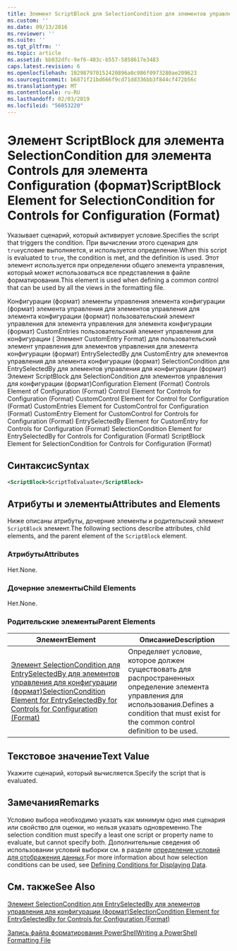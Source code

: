 ```yaml
---
title: Элемент ScriptBlock для SelectionCondition для элементов управления для конфигурации (формат) | Документация Майкрософт
ms.custom: ''
ms.date: 09/13/2016
ms.reviewer: ''
ms.suite: ''
ms.tgt_pltfrm: ''
ms.topic: article
ms.assetid: bb032dfc-9ef6-403c-b557-5858617e3483
caps.latest.revision: 6
ms.openlocfilehash: 102987970152420896a0c986f0973280ae209623
ms.sourcegitcommit: b6871f21bd666f9cd71dd336bb3f844cf472b56c
ms.translationtype: MT
ms.contentlocale: ru-RU
ms.lasthandoff: 02/03/2019
ms.locfileid: "56853220"
---
```

# <a name="scriptblock-element-for-selectioncondition-for-controls-for-configuration-format"></a><span data-ttu-id="6b6b7-102">Элемент ScriptBlock для элемента SelectionCondition для элемента Controls для элемента Configuration (формат)</span><span class="sxs-lookup"><span data-stu-id="6b6b7-102">ScriptBlock Element for SelectionCondition for Controls for Configuration (Format)</span></span>

<span data-ttu-id="6b6b7-103">Указывает сценарий, который активирует условие.</span><span class="sxs-lookup"><span data-stu-id="6b6b7-103">Specifies the script that triggers the condition.</span></span> <span data-ttu-id="6b6b7-104">При вычислении этого сценария для `true`условие выполняется, и используется определение.</span><span class="sxs-lookup"><span data-stu-id="6b6b7-104">When this script is evaluated to `true`, the condition is met, and the definition is used.</span></span> <span data-ttu-id="6b6b7-105">Этот элемент используется при определении общего элемента управления, который может использоваться все представления в файле форматирования.</span><span class="sxs-lookup"><span data-stu-id="6b6b7-105">This element is used when defining a common control that can be used by all the views in the formatting file.</span></span>

<span data-ttu-id="6b6b7-106">Конфигурации (формат) элементы управления элемента конфигурации (формат) элемента управления для элементов управления для элемента конфигурации (формат) пользовательский элемент управления для элемента управления для элемента конфигурации (формат) CustomEntries пользовательский элемент управления для конфигурации ( Элемент CustomEntry Format) для пользовательский элемент управления для элементов управления для элемента конфигурации (формат) EntrySelectedBy для CustomEntry для элементов управления для элемента конфигурации (формат) SelectionCondition для EntrySelectedBy для элементов управления для конфигурации (формат) Элемент ScriptBlock для SelectionCondition для элементов управления для конфигурации (формат)</span><span class="sxs-lookup"><span data-stu-id="6b6b7-106">Configuration Element (Format) Controls Element of Configuration (Format) Control Element for Controls for Configuration (Format) CustomControl Element for Control for Configuration (Format) CustomEntries Element for CustomControl for Configuration (Format) CustomEntry Element for CustomControl for Controls for Configuration (Format) EntrySelectedBy Element for CustomEntry for Controls for Configuration (Format) SelectionCondition Element for EntrySelectedBy for Controls for Configuration (Format) ScriptBlock Element for SelectionCondition for Controls for Configuration (Format)</span></span>

## <a name="syntax"></a><span data-ttu-id="6b6b7-107">Синтаксис</span><span class="sxs-lookup"><span data-stu-id="6b6b7-107">Syntax</span></span>

```xml
<ScriptBlock>ScriptToEvaluate</ScriptBlock>
```

## <a name="attributes-and-elements"></a><span data-ttu-id="6b6b7-108">Атрибуты и элементы</span><span class="sxs-lookup"><span data-stu-id="6b6b7-108">Attributes and Elements</span></span>

<span data-ttu-id="6b6b7-109">Ниже описаны атрибуты, дочерние элементы и родительский элемент `ScriptBlock` элемент.</span><span class="sxs-lookup"><span data-stu-id="6b6b7-109">The following sections describe attributes, child elements, and the parent element of the `ScriptBlock` element.</span></span>

### <a name="attributes"></a><span data-ttu-id="6b6b7-110">Атрибуты</span><span class="sxs-lookup"><span data-stu-id="6b6b7-110">Attributes</span></span>

<span data-ttu-id="6b6b7-111">Нет.</span><span class="sxs-lookup"><span data-stu-id="6b6b7-111">None.</span></span>

### <a name="child-elements"></a><span data-ttu-id="6b6b7-112">Дочерние элементы</span><span class="sxs-lookup"><span data-stu-id="6b6b7-112">Child Elements</span></span>

<span data-ttu-id="6b6b7-113">Нет.</span><span class="sxs-lookup"><span data-stu-id="6b6b7-113">None.</span></span>

### <a name="parent-elements"></a><span data-ttu-id="6b6b7-114">Родительские элементы</span><span class="sxs-lookup"><span data-stu-id="6b6b7-114">Parent Elements</span></span>

|<span data-ttu-id="6b6b7-115">Элемент</span><span class="sxs-lookup"><span data-stu-id="6b6b7-115">Element</span></span>|<span data-ttu-id="6b6b7-116">Описание</span><span class="sxs-lookup"><span data-stu-id="6b6b7-116">Description</span></span>|
|-------------|-----------------|
|[<span data-ttu-id="6b6b7-117">Элемент SelectionCondition для EntrySelectedBy для элементов управления для конфигурации (формат)</span><span class="sxs-lookup"><span data-stu-id="6b6b7-117">SelectionCondition Element for EntrySelectedBy for Controls for Configuration (Format)</span></span>](./selectioncondition-element-for-entryselectedby-for-controls-for-configuration-format.md)|<span data-ttu-id="6b6b7-118">Определяет условие, которое должен существовать для распространенных определение элемента управления для использования.</span><span class="sxs-lookup"><span data-stu-id="6b6b7-118">Defines a condition that must exist for the common control definition to be used.</span></span>|

## <a name="text-value"></a><span data-ttu-id="6b6b7-119">Текстовое значение</span><span class="sxs-lookup"><span data-stu-id="6b6b7-119">Text Value</span></span>

<span data-ttu-id="6b6b7-120">Укажите сценарий, который вычисляется.</span><span class="sxs-lookup"><span data-stu-id="6b6b7-120">Specify the script that is evaluated.</span></span>

## <a name="remarks"></a><span data-ttu-id="6b6b7-121">Замечания</span><span class="sxs-lookup"><span data-stu-id="6b6b7-121">Remarks</span></span>

<span data-ttu-id="6b6b7-122">Условию выбора необходимо указать как минимум одно имя сценария или свойство для оценки, но нельзя указать одновременно.</span><span class="sxs-lookup"><span data-stu-id="6b6b7-122">The selection condition must specify a least one script or property name to evaluate, but cannot specify both.</span></span> <span data-ttu-id="6b6b7-123">Дополнительные сведения об использовании условий выборки см. в разделе [определение условий для отображения данных](./defining-conditions-for-displaying-data.md).</span><span class="sxs-lookup"><span data-stu-id="6b6b7-123">For more information about how selection conditions can be used, see [Defining Conditions for Displaying Data](./defining-conditions-for-displaying-data.md).</span></span>

## <a name="see-also"></a><span data-ttu-id="6b6b7-124">См. также</span><span class="sxs-lookup"><span data-stu-id="6b6b7-124">See Also</span></span>

[<span data-ttu-id="6b6b7-125">Элемент SelectionCondition для EntrySelectedBy для элементов управления для конфигурации (формат)</span><span class="sxs-lookup"><span data-stu-id="6b6b7-125">SelectionCondition Element for EntrySelectedBy for Controls for Configuration (Format)</span></span>](./selectioncondition-element-for-entryselectedby-for-controls-for-configuration-format.md)

[<span data-ttu-id="6b6b7-126">Запись файла форматирования PowerShell</span><span class="sxs-lookup"><span data-stu-id="6b6b7-126">Writing a PowerShell Formatting File</span></span>](./writing-a-powershell-formatting-file.md)
